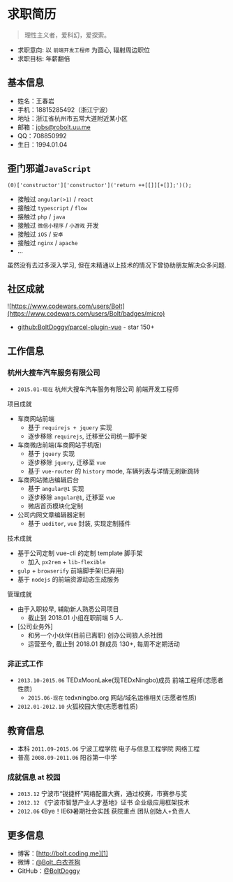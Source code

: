 # 求职简历

> 理性主义者，爱科幻，爱探索。

* 求职意向: 以 `前端开发工程师` 为圆心, 辐射周边职位
* 求职目标: 年薪翻倍

## 基本信息

* 姓名：王春岩
* 手机：18815285492（浙江宁波）
* 地址：浙江省杭州市五常大道附近某小区
* 邮箱：jobs@robolt.uu.me
* QQ：708850992
* 生日：1994.01.04

## 歪门邪道`JavaScript`

```
(0)['constructor']['constructor']('return ++[[]][+[]];')();
```

* 接触过 `angular(>1)` / `react`
* 接触过 `typescript` / `flow`
* 接触过 `php` / `java`
* 接触过 `微信小程序` / `小游戏` 开发
* 接触过 `iOS` / `安卓`
* 接触过 `nginx` / `apache`
* ...

虽然没有去过多深入学习, 但在未精通以上技术的情况下曾协助朋友解决众多问题.

## 社区成就

![https://www.codewars.com/users/Bolt](https://www.codewars.com/users/Bolt/badges/micro)

* [github:BoltDoggy/parcel-plugin-vue](https://github.com/BoltDoggy/parcel-plugin-vue) - star 150+

## 工作信息

### 杭州大搜车汽车服务有限公司

* `2015.01-现在` 杭州大搜车汽车服务有限公司 前端开发工程师

项目成就

* 车商网站前端
	* 基于 `requirejs + jquery` 实现
	* 逐步移除 `requirejs`, 迁移至公司统一脚手架
* 车商微店前端(车商网站手机版)
	* 基于 `jquery` 实现
	* 逐步移除 `jquery`, 迁移至 `vue`
	* 基于 `vue-router` 的 `history` mode, 车辆列表与详情无刷新跳转
* 车商网站微店编辑后台
	* 基于 `angular@1` 实现
	* 逐步移除 `angular@1`, 迁移至 `vue`
	* 微店首页模块化定制
* 公司内网文章编辑器定制
	* 基于 `ueditor`, `vue` 封装, 实现定制插件

技术成就

* 基于公司定制 vue-cli 的定制 template 脚手架
	* 加入 `px2rem` + `lib-flexible`
* `gulp` + `browserify` 前端脚手架(已弃用)
* 基于 `nodejs` 的前端资源动态生成服务

管理成就

* 由于入职较早, 辅助新人熟悉公司项目
	* 截止到 2018.01 小组在职前端 5 人.
* [公司业务外]
	* 和另一个小伙伴(目前已离职) 创办公司狼人杀社团
	* 运营至今, 截止到 2018.01 群成员 130+, 每周不定期活动

### 非正式工作

* `2013.10-2015.06` TEDxMoonLake(现TEDxNingbo)成员 前端工程师(志愿者性质)
	* `2015.06-现在` tedxningbo.org 网站/域名运维相关(志愿者性质)
* `2012.01-2012.10` 火狐校园大使(志愿者性质)

## 教育信息

* 本科 `2011.09-2015.06` 宁波工程学院 电子与信息工程学院 网络工程
* 普高 `2008.09-2011.06` 阳谷第一中学

### 成就信息 at 校园

* `2013.12` 宁波市“锐捷杯”网络配置大赛，通过校赛，市赛参与奖
* `2012.12` 《宁波市智慧产业人才基地》证书 企业级应用框架技术
* `2012.06` 《Bye！IE6》暑期社会实践 获院重点 团队创始人+负责人

## 更多信息

* 博客：[http://bolt.coding.me][1]
* 微博：[@Bolt_白衣苍狗][2]
* GitHub：[@BoltDoggy][3]



[1]: http://bolt.coding.me "coding"
[2]: http://weibo.com/clbolt "新浪：@Bolt_白衣苍狗"
[3]: http://github.com/BoltDoggy "Bolt"
